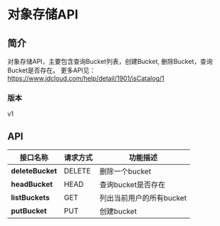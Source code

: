 # 对象存储API


## 简介
对象存储API，主要包含查询Bucket列表，创建Bucket, 删除Bucket，查询Bucket是否存在。 
更多API见：https://www.jdcloud.com/help/detail/1901/isCatalog/1


### 版本
v1


## API
接口名称|请求方式|功能描述
---|---|---
**deleteBucket**|DELETE|删除一个bucket
**headBucket**|HEAD|查询bucket是否存在
**listBuckets**|GET|列出当前用户的所有bucket
**putBucket**|PUT|创建bucket

